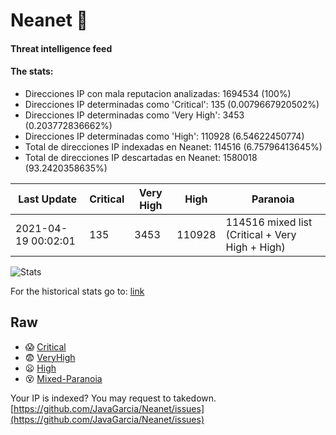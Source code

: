 # Neanet :hocho:
#### Threat intelligence feed
#### The stats:

- Direcciones IP con mala reputacion analizadas: 1694534 (100%)
- Direcciones IP determinadas como 'Critical':  135 (0.0079667920502%)
- Direcciones IP determinadas como 'Very High':  3453 (0.203772836662%)
- Direcciones IP determinadas como 'High':  110928 (6.54622450774)
- Total de direcciones IP indexadas en Neanet:  114516 (6.75796413645%)
- Total de direcciones IP descartadas en Neanet:  1580018 (93.2420358635%)

| Last Update | Critical | Very High | High | Paranoia |
| --- | --- | --- | --- | --- |
| 2021-04-19 00:02:01 | 135 | 3453 | 110928 | 114516 mixed list (Critical + Very High + High)|

![Stats](https://docs.google.com/spreadsheets/d/e/2PACX-1vSnaNMIXVabIpDJjufMlzH7poXnshF3mgd8Is1g9ytUEzVsP5my4Trn8f-xkoLLQ38xpL3HtmUexLo6/pubchart?oid=501124687&format=image)

For the historical stats go to: [link](/stats.csv)
## Raw
- :scream: [Critical](https://raw.githubusercontent.com/JavaGarcia/Neanet/master/blacklists/neanet_critical.txt)
- :fearful: [VeryHigh](https://raw.githubusercontent.com/JavaGarcia/Neanet/master/blacklists/neanet_veryHigh.txtt)
- :frowning: [High](https://raw.githubusercontent.com/JavaGarcia/Neanet/master/blacklists/neanet_high.txt)
- :dizzy_face: [Mixed-Paranoia](https://raw.githubusercontent.com/JavaGarcia/Neanet/master/blacklists/neanet_all.txt)


Your IP is indexed? You may request to takedown. [https://github.com/JavaGarcia/Neanet/issues](https://github.com/JavaGarcia/Neanet/issues)




























































































































































































































































































































































































































































































































































































































































































































































































































































































































































































































































































































































































































































































































































































































































































































































































































































































































































































































































































































































































































































































































































































































































































































































































































































































































































































































































































































































































































































































































































































































































































































































































































































































































































































































































































































































































































































































































































































































































































































































































































































































































































































































































































































































































































































































































































































































































































































































































































































































































































































































































































































































































































































































































































































































































































































































































































































































































































































































































































































